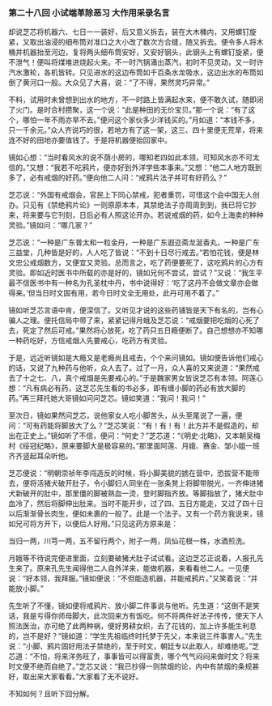 <script type="text/javascript">
    var head = document.getElementsByTagName('head')[0];
    cssURL = '/public/article_1.css';
    linkTag = document.createElement('link');
    linkTag.href = cssURL;
    linkTag.setAttribute('type','text/css');
    linkTag.setAttribute('rel','stylesheet');
    head.appendChild(linkTag);
</script>
### 第二十八回 小试端革除恶习 大作用采录名言

却说芝芯将机器六、七日一一装好，后又意义拆去，装在大木桶内，又用螺钉旋紧，又取出油浸的细布筒对准口之大小改了数次方合缝，随又拆去。便令多人将木桶并机器抬至河边，复将两头细布筒安好，又安好钢头，此钢头上有螺钉旋紧，便不泄气！便叫将煤堆进烧起火来。不一时汽锅涌出蒸汽，初时不见灵动，又一时许汽水激轮，各机皆转。只见进水的这边布筒如千百条水龙吸水，这边出水的布筒如倒了黄河口一般。大众见了大喜，说：“了不得，果然灵巧异常。”

不料，试用时未曾想到出水的地方，不一时路上皆满起水来，便不敢久试，随即闭了火门。是时合村攒聚，这一个说：“此是种田的无价宝贝。”那一个说：“有了这个，哪怕一年不雨亦旱不去。”便问这个家伙多少洋钱买的。”月如道：“本钱不多，只一千余元。”众人齐说巧的很，若地方有了这一架，这三、四十里便无荒旱，将来连不好的田地亦要值钱了。于是将机器便抬回家中。

镜如心想：“当时看风水的说不荫小房的，哪知老四如此本领，可知风水亦不可太信的。”又想：“我若不吃鸦片，便亦好到外洋学些本事来。”又想：“他二人地方既到多了，必有戒烟的好药。”便向他二人问：“戒鸦片法子并可有好药么？”

芝芯说：“外国有戒烟会，官民上下同心禁戒，犯者重罚，可惜这个会中国无人创办。只见有《禁绝鸦片论》一则原原本本，其禁绝法子亦周周到到，我已将它抄来，将来要与它刊刻，日后必有人照这论开办。若说戒烟的药，如今上海卖的种种灵验。”镜如问：“哪几家？”

芝芯说：“一种是广东普太和一粒金丹，一种是广东遐迩斋龙涎香丸，一种是广东三益堂，几种皆是好的，人人吃了皆说：“不到十日尽行戒去。”若怕花钱，便是林文忠公戒烟数方，又便宜又灵验。总而言之，吃了药便要死了，这吃鸦片的心方有灵验。即如近时医书中所载的亦是好的，镜如兄何不尝试，尝试？”又说：“我生平最不信医书中有一种名为孔圣枕中丹，书中说得好：‘吃了这丹不会做文章亦会做得来。’但当日时文固有用，若今日时文全无用处，此丹可用不着了。”

镜如听芝芯言语中肯，便深信了。又听见才说的这些药铺皆是天下有名的，岂有心骗人之理。便托信局中带了来，紧紧记得月蛾及芝芯说：“戒烟要把吃烟的心死了去，死定了然后可戒。”果然将心放死，吃了药只五日瘾便断了。自己想想亦不知哪一种药吃好，方信戒烟人先要戒心，吃药方有灵验。

于是，远近听镜如是大瘾又是老瘾尚且戒去，个个来问镜如。镜如便告诉他们戒心的话，又说了九种药与他听，众人去了。过了一月，众人喜的又来说道：“果然戒去了十之七、八，真个戒烟是先要戒心的。”于是魏家男女皆说芝芯有本领。阿莲心想：“凡有病必有药，这芝芯先生看的书必多，即有缠小脚的药必有放大脚的药。”再三拜托她大哥镜如问问芝芯。镜如笑道：“我问！我问！”

至次日，镜如果然问芝芯，说他家女人吃小脚苦头，从头至尾说了一遍，便问：“可有药能将脚放大了么？”芝芯笑说：“有！有！有！此方并不是假造的，却出在正史上。”镜如听了不信，便问：“何史？”芝芯道：“《明史·北略》，又本朝吴梅村《绥冠纪略》，原来要脚大是极容易的。”那里面阿莲、月娥、赛金、邹小姐一班齐齐竖起耳朵听他。

芝芯便说：“明朝崇祯年李闯造反的时候，将小脚美貌的掳在营中，恐拔营不能带去，便将活猪犬破开肚子，令小脚妇人同坐在一张条凳上将脚带脱光，一齐伸进猪犬新破开的肚中，那里僵的脚被熟血一烫，登时脚指齐放。等脚指放了，猪犬肚中血冷了，然后将脚伸出肚来。当时不能开步，过了四、五日方能走，又过了四十日以后渐渐骨长肉生，便如未裹的一般了。此是一个法子。又有一个药方我说来，镜如兄可将方开下，以便后人好用。”只见这药方原来是：

当归一两，川芎一两，五不留行两个，附子一两，凤仙花根一株，水酒煎洗。

月娥等不待说完便进里面，立刻要破猪犬肚子试试看。这边芝芯正说着，人报孔先生来了。原来孔先生闻得他二人自外洋来，能做机器，来看看他二人。一见便说：“好本领，我拜服。”镜如便说：“不但能造机器，并能戒鸦片。”又笑着说：“并能放小脚。”

先生听了不懂，镜如便将戒鸦片、放小脚二件事说与他听。先生道：“这倒不是笑话，我是亏得你师母脚大，此次回来方有饭吃。何不将两件好法子传传，使天下人照法医治，亦可绝了此两种祸，便好男耕女织，去了花钱的，加上许多能生利息的，岂不是好？”镜如道：“学生先祖临终时托梦于先父，本来说三件事害人。”先生说：“小脚、鸦片固好用法子禁绝的，至于时文，朝廷专以此取人，却难绝呢。”芝芯道：“不怕，将来洋务旺了，事事皆可以得富贵，哪个气气闷闷来做时文？将来时文便不绝而自绝了。”芝芯又说：“我已抄得一则禁烟的论，内中有禁烟的条规甚好，取出来大家看看。”大家看了无不说好。

不知如何？且听下回分解。
